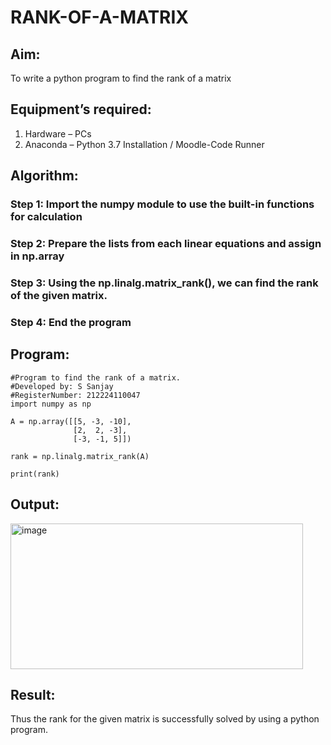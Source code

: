 # RANK-OF-A-MATRIX
## Aim:
To write a python program to find the rank of a matrix
## Equipment’s required:
1. 	Hardware – PCs
2. 	Anaconda – Python 3.7 Installation / Moodle-Code Runner
## Algorithm:
### Step 1: Import the numpy module to use the built-in functions for calculation
### Step 2: Prepare the lists from each linear equations and assign in np.array
### Step 3: Using the np.linalg.matrix_rank(), we can find the rank of the given matrix.
### Step 4: End the program
## Program:
```
#Program to find the rank of a matrix.
#Developed by: S Sanjay
#RegisterNumber: 212224110047
import numpy as np

A = np.array([[5, -3, -10],
              [2,  2, -3],
              [-3, -1, 5]])

rank = np.linalg.matrix_rank(A)

print(rank)
```
## Output:
<img width="468" height="233" alt="image" src="https://github.com/user-attachments/assets/02bcb798-f6bc-4906-b367-392ff2c84dcd" />

## Result:
Thus the rank for the given matrix is successfully solved by  using a python program.

